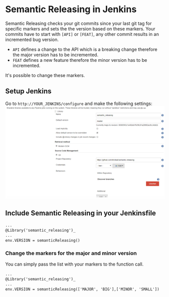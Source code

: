 # Semantic Releasing in Jenkins
Semantic Releasing checks your git commits  since your last git tag for 
specific markers and sets the the version based on these markers. Your commits 
have to start with `[API]` or `[FEAT]`, any other commit results in an incremented 
bug version.
* `API` defines a change to the API which is a breaking change therefore the
major version has to be incremented.
* `FEAT` defines a new feature therefore the minor version has to be incremented.
 
It's possible to change these markers.
## Setup Jenkins
Go to `http://YOUR_JENKINS/configure` and make the following settings:
![Configure Jenkins](semantic-releasing.png "Configure Jenkins")

## Include Semantic Releasing in your Jenkinsfile
```
...
@Library('semantic_releasing')_
...
env.VERSION = semanticReleasing()
```
### Change the markers for the major and minor version
You can simply pass the list with your markers to the function call.
```
...
@Library('semantic_releasing')_
...
env.VERSION = semanticReleasing(['MAJOR', 'BIG'],['MINOR', 'SMALL'])
```
